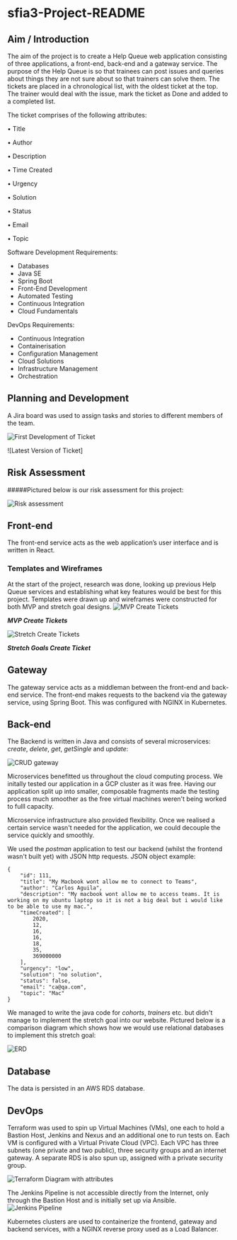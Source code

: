 # sfia3-Project-README

## Aim / Introduction
The aim of the project is to create a Help Queue web application consisting of three applications, a front-end, back-end and a gateway service. The purpose of the Help Queue is so that trainees can post issues and queries about things they are not sure about so that trainers can solve them. The tickets are placed in a chronological list, with the oldest ticket at the top. The trainer would deal with the issue, mark the ticket as Done and added to a completed list.

The ticket comprises of the following attributes:

•	Title

•	Author

•	Description

•	Time Created

•	Urgency

•	Solution

•	Status

•	Email

•	Topic

Software Development Requirements:

* Databases
* Java SE
* Spring Boot
* Front-End Development
* Automated Testing
* Continuous Integration
* Cloud Fundamentals

DevOps Requirements:

* Continuous Integration
* Containerisation
* Configuration Management
* Cloud Solutions
* Infrastructure Management
* Orchestration

## Planning and Development
A Jira board was used to assign tasks and stories to different members of the team.

![First Development of Ticket](https://i.imgur.com/TISjH4X.png)

![Latest Version of Ticket]

## Risk Assessment

#####Pictured below is our risk assessment for this project:

![Risk assessment](https://i.imgur.com/ym53yIN.png)

## Front-end
The front-end service acts as the web application’s user interface and is written in React. 

### Templates and Wireframes
At the start of the project, research was done, looking up previous Help Queue services and establishing what key features would be best for this project. Templates were drawn up and wireframes were constructed for both MVP and stretch goal designs.
![MVP Create Tickets](https://i.imgur.com/ITyaCe0.png) 

***MVP Create Tickets***

![Stretch Create Tickets](https://i.imgur.com/C3VLve5.png) 

***Stretch Goals Create Ticket***

## Gateway
The gateway service acts as a middleman between the front-end and back-end service. The front-end makes requests to the backend via the gateway service, using Spring Boot.
This was configured with NGINX in Kubernetes. 

## Back-end
The Backend is written in Java and consists of several microservices: *create*, *delete*, *get*, *getSingle* and *update*:

![CRUD gateway](https://i.imgur.com/I2Z50wA.png) 

Microservices benefitted us throughout the cloud computing process. We initally tested our application in a GCP cluster as it was free. Having our application split up into smaller, composable fragments made the testing process much smoother as the free virtual machines weren't being worked to fulll capacity.

Microservice infrastructure also provided flexibility. Once we realised a certain service wasn't needed for the application, we could decouple the service quickly and smoothly.

We used the *postman* application to test our backend (whilst the frontend wasn't built yet) with JSON http requests. JSON object example:

    {
        "id": 111,
        "title": "My Macbook wont allow me to connect to Teams",
        "author": "Carlos Aguila",
        "description": "My macbook wont allow me to access teams. It is working on my ubuntu laptop so it is not a big deal but i would like to be able to use my mac.",
        "timeCreated": [
            2020,
            12,
            16,
            16,
            18,
            35,
            369000000
        ],
        "urgency": "low",
        "solution": "no solution",
        "status": false,
        "email": "ca@qa.com",
        "topic": "Mac"
    }

We managed to write the java code for *cohorts*, *trainers* etc. but didn't manage to implement the stretch goal into our website. Pictured below is a comparison diagram which shows how we would use relational databases to implement this stretch goal:

![ERD](https://i.imgur.com/eRaopD5.png)

## Database
The data is persisted in an AWS RDS database.

## DevOps
Terraform was used to spin up Virtual Machines (VMs), one each to hold a Bastion Host, Jenkins and Nexus and an additional one to run tests on. Each VM is configured with a Virtual Private Cloud (VPC). Each VPC has three subnets (one private and two public), three security groups and an internet gateway. A separate RDS is also spun up, assigned with a private security group.

![Terraform Diagram with attributes](https://i.imgur.com/DxwfSG2.jpg)

The Jenkins Pipeline is not accessible directly from the Internet, only through the Bastion Host and is initially set up via Ansible.
![Jenkins Pipeline](https://i.imgur.com/TISjH4X.png)

Kubernetes clusters are used to containerize the frontend, gateway and backend services, with a NGINX reverse proxy used as a Load Balancer.
